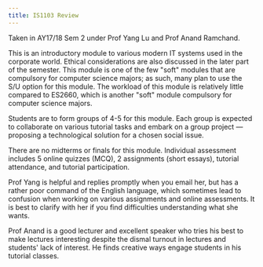 ```yaml
---
title: IS1103 Review
---
```


Taken in AY17/18 Sem 2 under Prof Yang Lu and Prof Anand Ramchand.

This is an introductory module to various modern IT systems used in the corporate world.  Ethical considerations are also discussed in the later part of the semester.  This module is one of the few "soft" modules that are compulsory for computer science majors; as such, many plan to use the S/U option for this module.  The workload of this module is relatively little compared to ES2660, which is another "soft" module compulsory for computer science majors.

Students are to form groups of 4-5 for this module.  Each group is expected to collaborate on various tutorial tasks and embark on a group project — proposing a technological solution for a chosen social issue.

There are no midterms or finals for this module.  Individual assessment includes 5 online quizzes (MCQ), 2 assignments (short essays), tutorial attendance, and tutorial participation.

Prof Yang is helpful and replies promptly when you email her, but has a rather poor command of the English language, which sometimes lead to confusion when working on various assignments and online assessments.  It is best to clarify with her if you find difficulties understanding what she wants.

Prof Anand is a good lecturer and excellent speaker who tries his best to make lectures interesting despite the dismal turnout in lectures and students' lack of interest.  He finds creative ways engage students in his tutorial classes.